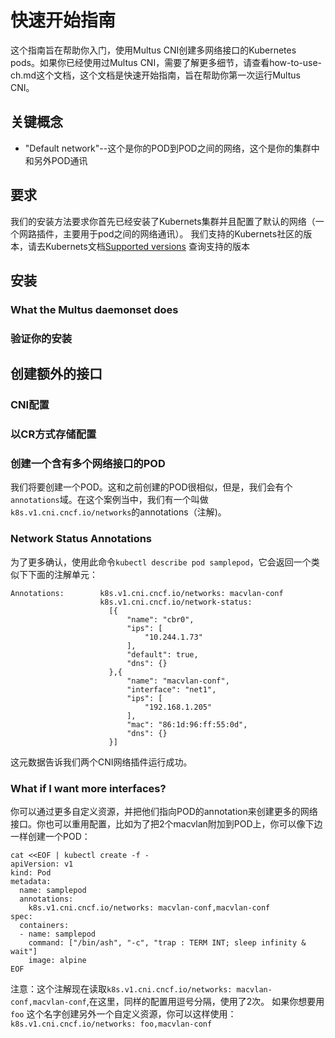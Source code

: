 # 快速开始指南

这个指南旨在帮助你入门，使用Multus CNI创建多网络接口的Kubernetes pods。如果你已经使用过Multus CNI，需要了解更多细节，请查看how-to-use-ch.md这个文档，这个文档是快速开始指南，旨在帮助你第一次运行Multus CNI。

## 关键概念

* "Default network"--这个是你的POD到POD之间的网络，这个是你的集群中和另外POD通讯


## 要求
我们的安装方法要求你首先已经安装了Kubernets集群并且配置了默认的网络（一个网路插件，主要用于pod之间的网络通讯）。
我们支持的Kubernets社区的版本，请去Kubernets文档[Supported versions](https://kubernetes.io/releases/version-skew-policy/#supported-versions) 查询支持的版本


## 安装


### What the Multus daemonset does


### 验证你的安装


## 创建额外的接口


### CNI配置


### 以CR方式存储配置


### 创建一个含有多个网络接口的POD
我们将要创建一个POD。这和之前创建的POD很相似，但是，我们会有个`annotations`域。在这个案例当中，我们有一个叫做`k8s.v1.cni.cncf.io/networks`的annotations（注解)。

### Network Status Annotations
为了更多确认，使用此命令`kubectl describe pod samplepod`，它会返回一个类似下下面的注解单元：
```
Annotations:        k8s.v1.cni.cncf.io/networks: macvlan-conf
                    k8s.v1.cni.cncf.io/network-status:
                      [{
                          "name": "cbr0",
                          "ips": [
                              "10.244.1.73"
                          ],
                          "default": true,
                          "dns": {}
                      },{
                          "name": "macvlan-conf",
                          "interface": "net1",
                          "ips": [
                              "192.168.1.205"
                          ],
                          "mac": "86:1d:96:ff:55:0d",
                          "dns": {}
                      }]
```
这元数据告诉我们两个CNI网络插件运行成功。
### What if I want more interfaces?
你可以通过更多自定义资源，并把他们指向POD的annotation来创建更多的网络接口。你也可以重用配置，比如为了把2个macvlan附加到POD上，你可以像下边一样创建一个POD：
```
cat <<EOF | kubectl create -f -
apiVersion: v1
kind: Pod
metadata:
  name: samplepod
  annotations:
    k8s.v1.cni.cncf.io/networks: macvlan-conf,macvlan-conf
spec:
  containers:
  - name: samplepod
    command: ["/bin/ash", "-c", "trap : TERM INT; sleep infinity & wait"]
    image: alpine
EOF
```

注意：这个注解现在读取`k8s.v1.cni.cncf.io/networks: macvlan-conf,macvlan-conf`,在这里，同样的配置用逗号分隔，使用了2次。
如果你想要用`foo` 这个名字创建另外一个自定义资源，你可以这样使用：`k8s.v1.cni.cncf.io/networks: foo,macvlan-conf`